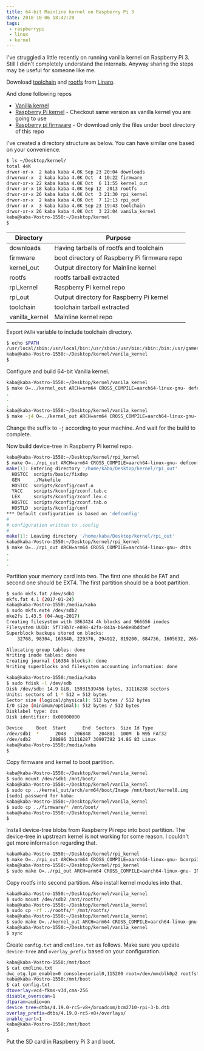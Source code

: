 ```yaml
---
title: 64-bit Mainline kernel on Raspberry Pi 3
date: 2018-10-06 18:42:20
tags:
 - raspberrypi
 - linux
 - kernel
---
```


I've struggled a little recently on running vanilla kernel on Raspberry Pi 3. Still I didn't completely understand the internals. Anyway sharing the steps may be useful for someone like me.

Download [toolchain](http://releases.linaro.org/components/toolchain/binaries/latest-7/aarch64-linux-gnu/gcc-linaro-7.3.1-2018.05-i686_aarch64-linux-gnu.tar.xz) and [rootfs](https://releases.linaro.org/archive/13.09/openembedded/images/lamp-armv8/linaro-image-lamp-genericarmv8-20130912-487.rootfs.tar.gz) from [Linaro](http://releases.linaro.org/components/toolchain/binaries/latest-7/aarch64-linux-gnu/).

And clone following repos
 * [Vanilla kernel](https://git.kernel.org/pub/scm/linux/kernel/git/torvalds/linux.git)
 * [Raspberry Pi kernel](https://github.com/raspberrypi/linux) - Checkout same version as vanilla kernel you are going to use
 * [Raspberry pi firmware](https://github.com/raspberrypi/firmware) - Or download only the files under boot directory of this repo

I've created a directory structure as below. You can have similar one based on your convenience.

```sh
$ ls ~/Desktop/kernel/
total 44K
drwxr-xr-x  2 kaba kaba 4.0K Sep 23 20:04 downloads
drwxrwxr-x  2 kaba kaba 4.0K Oct  4 10:22 firmware
drwxr-xr-x 22 kaba kaba 4.0K Oct  6 11:55 kernel_out
drwxr-xr-x 18 kaba kaba 4.0K Sep 12  2013 rootfs
drwxr-xr-x 26 kaba kaba 4.0K Oct  3 21:30 rpi_kernel
drwxr-xr-x  2 kaba kaba 4.0K Oct  7 12:13 rpi_out
drwxr-xr-x  3 kaba kaba 4.0K Sep 23 19:43 toolchain
drwxr-xr-x 26 kaba kaba 4.0K Oct  3 22:04 vanila_kernel
kaba@kaba-Vostro-1550:~/Desktop/kernel
$
```
Directory		| Purpose													|
----------------|-----------------------------------------------------------|
downloads		| Having tarballs of rootfs and toolchain					|
firmware		| boot directory of Raspberry Pi firmware repo				|
kernel_out		| Output directory for Mainline kernel						|
rootfs			| rootfs tarball extracted									|
rpi_kernel		| Raspberry Pi kernel repo									|
rpi_out			| Output directory for Raspberry Pi kernel					|
toolchain		| toolchain tarball extracted								|
vanilla_kernel	| Mainline kernel repo										|

Export `PATH` variable to include toolchain directory.
```sh
$ echo $PATH
/usr/local/sbin:/usr/local/bin:/usr/sbin:/usr/bin:/sbin:/bin:/usr/games:/usr/local/games:/snap/bin:/home/kaba/Desktop/kernel/toolchain/gcc-linaro-7.3.1-2018.05-x86_64_aarch64-linux-gnu/bin/
kaba@kaba-Vostro-1550:~/Desktop/kernel/vanila_kernel
$
```

Configure and build 64-bit Vanilla kernel.
```sh
kaba@kaba-Vostro-1550:~/Desktop/kernel/vanila_kernel
$ make O=../kernel_out ARCH=arm64 CROSS_COMPILE=aarch64-linux-gnu- defconfig
.
.
.
kaba@kaba-Vostro-1550:~/Desktop/kernel/vanila_kernel
$ make -j4 O=../kernel_out ARCH=arm64 CROSS_COMPILE=aarch64-linux-gnu-
```
Change the suffix to `-j` according to your machine. And wait for the build to complete.

Now build device-tree in Raspberry Pi kernel repo.
```sh
kaba@kaba-Vostro-1550:~/Desktop/kernel/rpi_kernel
$ make O=../rpi_out ARCH=arm64 CROSS_COMPILE=aarch64-linux-gnu- defconfig
make[1]: Entering directory '/home/kaba/Desktop/kernel/rpi_out'
  HOSTCC  scripts/basic/fixdep
  GEN     ./Makefile
  HOSTCC  scripts/kconfig/conf.o
  YACC    scripts/kconfig/zconf.tab.c
  LEX     scripts/kconfig/zconf.lex.c
  HOSTCC  scripts/kconfig/zconf.tab.o
  HOSTLD  scripts/kconfig/conf
*** Default configuration is based on 'defconfig'
#
# configuration written to .config
#
make[1]: Leaving directory '/home/kaba/Desktop/kernel/rpi_out'
kaba@kaba-Vostro-1550:~/Desktop/kernel/rpi_kernel
$ make O=../rpi_out ARCH=arm64 CROSS_COMPILE=aarch64-linux-gnu- dtbs
.
.
.
```

Partition your memory card into two. The first one should be FAT and second one should be EXT4. The first partition should be a boot partition.
```sh
$ sudo mkfs.fat /dev/sdb1
mkfs.fat 4.1 (2017-01-24)
kaba@kaba-Vostro-1550:/media/kaba
$ sudo mkfs.ext4 /dev/sdb2
mke2fs 1.43.5 (04-Aug-2017)
Creating filesystem with 3863424 4k blocks and 966656 inodes
Filesystem UUID: 5f719b7c-e898-42fa-843a-b6e8e8bddbef
Superblock backups stored on blocks: 
	32768, 98304, 163840, 229376, 294912, 819200, 884736, 1605632, 2654208

Allocating group tables: done                            
Writing inode tables: done                            
Creating journal (16384 blocks): done
Writing superblocks and filesystem accounting information: done   

kaba@kaba-Vostro-1550:/media/kaba
$ sudo fdisk -l /dev/sdb
Disk /dev/sdb: 14.9 GiB, 15931539456 bytes, 31116288 sectors
Units: sectors of 1 * 512 = 512 bytes
Sector size (logical/physical): 512 bytes / 512 bytes
I/O size (minimum/optimal): 512 bytes / 512 bytes
Disklabel type: dos
Disk identifier: 0x00000000

Device     Boot  Start      End  Sectors  Size Id Type
/dev/sdb1  *      2048   206848   204801  100M  b W95 FAT32
/dev/sdb2       208896 31116287 30907392 14.8G 83 Linux
kaba@kaba-Vostro-1550:/media/kaba
$
```

Copy firmware and kernel to boot partition.
```sh
kaba@kaba-Vostro-1550:~/Desktop/kernel/vanila_kernel
$ sudo mount /dev/sdb1 /mnt/boot/
kaba@kaba-Vostro-1550:~/Desktop/kernel/vanila_kernel
$ sudo cp ../kernel_out/arch/arm64/boot/Image /mnt/boot/kernel8.img
[sudo] password for kaba: 
kaba@kaba-Vostro-1550:~/Desktop/kernel/vanila_kernel
$ sudo cp ../firmware/* /mnt/boot/
kaba@kaba-Vostro-1550:~/Desktop/kernel/vanila_kernel
$
```

Install device-tree blobs from Raspberry Pi repo into boot partition. The device-tree in upstream kernel is not working for some reason. I couldn't get more information regarding that.
```sh
kaba@kaba-Vostro-1550:~/Desktop/kernel/rpi_kernel
$ make O=../rpi_out ARCH=arm64 CROSS_COMPILE=aarch64-linux-gnu- bcmrpi3_defconfig
kaba@kaba-Vostro-1550:~/Desktop/kernel/rpi_kernel
$ sudo make O=../rpi_out ARCH=arm64 CROSS_COMPILE=aarch64-linux-gnu- INSTALL_PATH=/mnt/boot/ dtbs_install
```

Copy rootfs into second partition. Also install kernel modules into that.
```sh
kaba@kaba-Vostro-1550:~/Desktop/kernel/vanila_kernel
$ sudo mount /dev/sdb2 /mnt/rootfs/
kaba@kaba-Vostro-1550:~/Desktop/kernel/vanila_kernel
$ sudo cp -rf ../rootfs/* /mnt/rootfs/
kaba@kaba-Vostro-1550:~/Desktop/kernel/vanila_kernel
$ sudo make O=../kernel_out ARCH=arm64 CROSS_COMPILE=aarch64-linux-gnu- INSTALL_MOD_PATH=/mnt/rootfs/ modules_install
kaba@kaba-Vostro-1550:~/Desktop/kernel/vanila_kernel
$ sync
```

Create `config.txt` and `cmdline.txt` as follows. Make sure you update `device-tree` and `overlay_prefix` based on your configuration.
```sh
kaba@kaba-Vostro-1550:/mnt/boot
$ cat cmdline.txt 
dwc_otg.lpm_enable=0 console=serial0,115200 root=/dev/mmcblk0p2 rootfstype=ext4 rootwait    
kaba@kaba-Vostro-1550:/mnt/boot
$ cat config.txt 
dtoverlay=vc4-fkms-v3d,cma-256
disable_overscan=1
dtparam=audio=on
device_tree=dtbs/4.19.0-rc5-v8+/broadcom/bcm2710-rpi-3-b.dtb
overlay_prefix=dtbs/4.19.0-rc5-v8+/overlays/
enable_uart=1
kaba@kaba-Vostro-1550:/mnt/boot
$
```

Put the SD card in Raspberry Pi 3 and boot.
